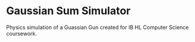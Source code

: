 # Gaussian Sum Simulator

Physics simulation of a Guassian Gun created for IB HL Computer Science coursework.

